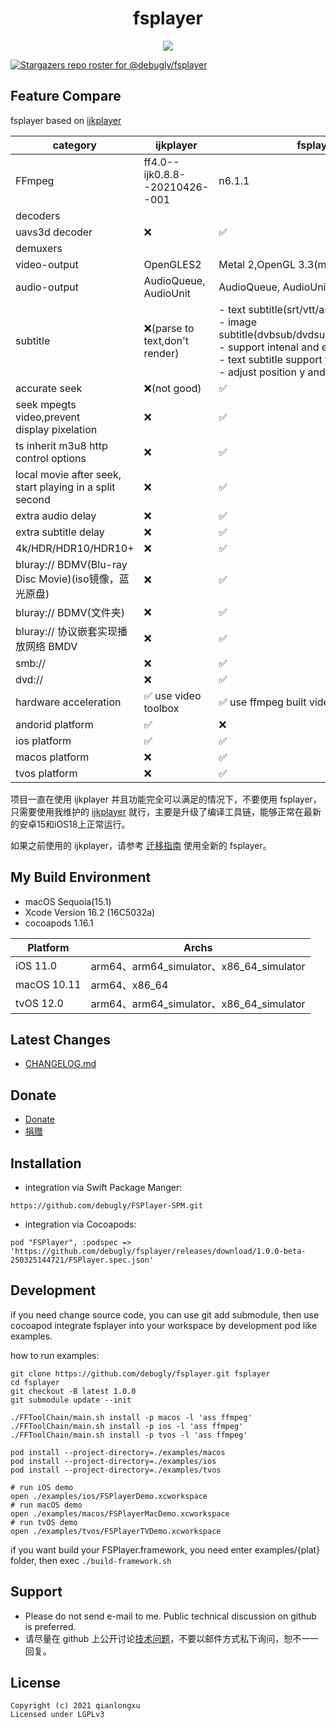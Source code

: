 <div align="center">
<!--   <img alt="fsplayer" src="./primary-wide.png"> -->
  <h1>fsplayer</h1>
  <img src="https://github.com/debugly/fsplayer/actions/workflows/apple.yml/badge.svg">
</div>

[![Stargazers repo roster for @debugly/fsplayer](https://reporoster.com/stars/debugly/fsplayer)](https://github.com/debugly/fsplayer/stargazers)

## Feature Compare

fsplayer based on [ijkplayer](https://github.com/bilibili/ijkplayer)

| category                                                | ijkplayer                      | fsplayer                                                                                                                                                                                     |
| ------------------------------------------------------- | ------------------------------ | -------------------------------------------------------------------------------------------------------------------------------------------------------------------------------------------- |
| FFmpeg                                                  | ff4.0--ijk0.8.8--20210426--001 | n6.1.1                                                                                                                                                                                       |
| decoders                                                |                                |                                                                                                                                                                                              |
| uavs3d decoder                                          | ❌                              | ✅                                                                                                                                                                                            |
| demuxers                                                |                                |                                                                                                                                                                                              |
| video-output                                            | OpenGLES2                      | Metal 2,OpenGL 3.3(macOS)                                                                                                                                                                    |
| audio-output                                            | AudioQueue, AudioUnit          | AudioQueue, AudioUnit                                                                                                                                                                        |
| subtitle                                                | ❌(parse to text,don't render)  | - text subtitle(srt/vtt/ass)<br/>- image subtitle(dvbsub/dvdsub/pgssub/idx+sub)<br/>- support intenal and external<br/>- text subtitle support force style<br/>- adjust position y and scale |
| accurate seek                                           | ❌(not good)                    | ✅                                                                                                                                                                                            |
| seek mpegts video,prevent display pixelation            | ❌                              | ✅                                                                                                                                                                                            |
| ts inherit m3u8 http control options                    | ❌                              | ✅                                                                                                                                                                                            |
| local movie after seek, start playing in a split second | ❌                              | ✅                                                                                                                                                                                            |
| extra audio delay                                       | ❌                              | ✅                                                                                                                                                                                            |
| extra subtitle delay                                    | ❌                              | ✅                                                                                                                                                                                            |
| 4k/HDR/HDR10/HDR10+                                     | ❌                              | ✅                                                                                                                                                                                            |
| bluray:// BDMV(Blu-ray Disc Movie)(iso镜像，蓝光原盘)          | ❌                              | ✅                                                                                                                                                                                            |
| bluray:// BDMV(文件夹)                                     | ❌                              | ✅                                                                                                                                                                                            |
| bluray:// 协议嵌套实现播放网络 BMDV                               | ❌                              | ✅                                                                                                                                                                                            |
| smb://                                                  | ❌                              | ✅                                                                                                                                                                                            |
| dvd://                                                  | ❌                              | ✅                                                                                                                                                                                            |
| hardware acceleration                                   | ✅ use video toolbox            | ✅ use ffmpeg built videotoolbox hwaccel                                                                                                                                                      |
| andorid platform                                        | ✅                              | ❌                                                                                                                                                                                            |
| ios platform                                            | ✅                              | ✅                                                                                                                                                                                            |
| macos platform                                          | ❌                              | ✅                                                                                                                                                                                            |
| tvos platform                                           | ❌                              | ✅                                                                                                                                                                                            |

项目一直在使用 ijkplayer 并且功能完全可以满足的情况下，不要使用 fsplayer，只需要使用我维护的 [ijkplayer](https://github.com/debugly/ijkplayer) 就行，主要是升级了编译工具链，能够正常在最新的安卓15和iOS18上正常运行。

如果之前使用的 ijkplayer，请参考 [迁移指南](./doc/migration.md) 使用全新的 fsplayer。

## My Build Environment

- macOS Sequoia(15.1)
- Xcode Version 16.2 (16C5032a)
- cocoapods 1.16.1

| Platform    | Archs                                  |
| ----------- | -------------------------------------- |
| iOS 11.0    | arm64、arm64_simulator、x86_64_simulator |
| macOS 10.11 | arm64、x86_64                           |
| tvOS 12.0   | arm64、arm64_simulator、x86_64_simulator |

## Latest Changes

- [CHANGELOG.md](CHANGELOG.md)

## Donate

- [Donate](./Donate.md)
- [捐赠](./Donate.md)

## Installation

- integration via Swift Package Manger:

```
https://github.com/debugly/FSPlayer-SPM.git
```

- integration via Cocoapods:

```
pod "FSPlayer", :podspec => 'https://github.com/debugly/fsplayer/releases/download/1.0.0-beta-250325144721/FSPlayer.spec.json'
```

## Development

if you need change source code, you can use git add submodule, then use cocoapod integrate fsplayer into your workspace by development pod like examples.

how to run examples:

```
git clone https://github.com/debugly/fsplayer.git fsplayer
cd fsplayer
git checkout -B latest 1.0.0
git submodule update --init

./FFToolChain/main.sh install -p macos -l 'ass ffmpeg'
./FFToolChain/main.sh install -p ios -l 'ass ffmpeg'
./FFToolChain/main.sh install -p tvos -l 'ass ffmpeg'

pod install --project-directory=./examples/macos
pod install --project-directory=./examples/ios
pod install --project-directory=./examples/tvos

# run iOS demo
open ./examples/ios/FSPlayerDemo.xcworkspace
# run macOS demo
open ./examples/macos/FSPlayerMacDemo.xcworkspace
# run tvOS demo
open ./examples/tvos/FSPlayerTVDemo.xcworkspace
```

if you want build your FSPlayer.framework, you need enter examples/{plat} folder, then exec `./build-framework.sh`

## Support

- Please do not send e-mail to me. Public technical discussion on github is preferred.
- 请尽量在 github 上公开讨论[技术问题](https://github.com/debugly/fsplayer/issues)，不要以邮件方式私下询问，恕不一一回复。

## License

```
Copyright (c) 2021 qianlongxu
Licensed under LGPLv3
```
